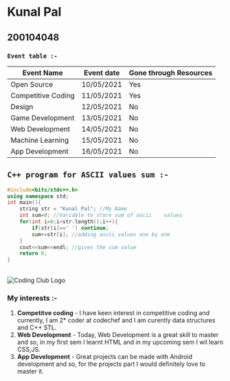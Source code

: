 # **Kunal Pal** 
## **200104048**

### **``Event table :-``**
|Event Name |Event date |Gone through Resources|
|--- |--- |--- |
|Open Source |10/05/2021 |Yes |
|Competitive Coding |11/05/2021 |Yes |
|Design |12/05/2021 |No |
|Game Development |13/05/2021 |No |
|Web Development |14/05/2021 |No |
|Machine Learning |15/05/2021 |No |
|App Development |16/05/2021 |No |

## `C++ program for ASCII values sum :-`

``` C++
#include<bits/stdc++.h>
using namespace std;
int main(){
    string str = "Kunal Pal"; //My Name
    int sum=0; //Variable to store sum of ascii    values
    for(int i=0;i<str.length();i++){
        if(str[i]==' ') continue;
        sum+=str[i]; //adding ascii values one by one
    }   
    cout<<sum<<endl; //gives the sum value
    return 0;
}
```
<br>![Coding Club Logo](https://d1fdloi71mui9q.cloudfront.net/oUyfr13QXOJdLesNcIxo_24pdZiF9M4q8Xx6d)</br>
### **My interests** :-
1. **Competitve coding** - I have keen interest in competitive coding and currently, I am 2* coder at codechef and I am curently data structures and C++ STL.
2. **Web Development** - Today, Web Development is a great skill to master and so, in my first sem I learnt HTML and in my upcoming sem I wil learn CSS,JS.
3. **App Development** - Great projects can be made with Android development and so, for the projects part I would definitely love to master it.

